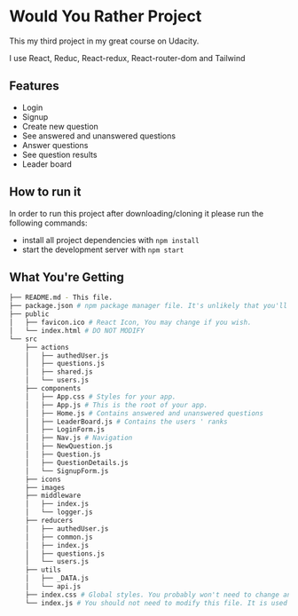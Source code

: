 # Would You Rather Project

This my third project in my great course on Udacity.

I use React, Reduc, React-redux, React-router-dom and Tailwind

## Features

- Login
- Signup
- Create new question
- See answered and unanswered questions
- Answer questions
- See question results
- Leader board

## How to run it

In order to run this project after downloading/cloning it please run the following commands:

- install all project dependencies with `npm install`
- start the development server with `npm start`

## What You're Getting

```bash
├── README.md - This file.
├── package.json # npm package manager file. It's unlikely that you'll need to modify this.
├── public
│   ├── favicon.ico # React Icon, You may change if you wish.
│   └── index.html # DO NOT MODIFY
└── src
    ├── actions
    │   ├── authedUser.js
    │   ├── questions.js
    │   ├── shared.js
    │   └── users.js
    ├── components
    │   ├── App.css # Styles for your app.
    │   ├── App.js # This is the root of your app.
    │   ├── Home.js # Contains answered and unanswered questions
    │   ├── LeaderBoard.js # Contains the users ' ranks
    │   ├── LoginForm.js
    │   ├── Nav.js # Navigation
    │   ├── NewQuestion.js
    │   ├── Question.js
    │   ├── QuestionDetails.js
    │   └── SignupForm.js
    ├── icons
    ├── images
    ├── middleware
    │   ├── index.js
    │   └── logger.js
    ├── reducers
    │   ├── authedUser.js
    │   ├── common.js
    │   ├── index.js
    │   ├── questions.js
    │   └── users.js
    ├── utils
    │   ├── _DATA.js
    │   └── api.js
    ├── index.css # Global styles. You probably won't need to change anything here.
    └── index.js # You should not need to modify this file. It is used for DOM rendering only.
```
